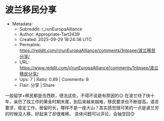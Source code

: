 # 波兰移民分享

- Metadata:
  - Subreddit: r_runEuropaAlliance
  - Author: Appropriate-Tart2439
  - Created: 2025-09-29 18:24:36 UTC
  - Permalink: https://reddit.com/r/runEuropaAlliance/comments/1ntpsee/波兰移民分享/
  - URL: https://www.reddit.com/r/runEuropaAlliance/comments/1ntpsee/波兰移民分享/
  - Ups: 7 | Ratio: 0.89 | Comments: 9
  - Flair: 分享 | Share


一般留学+移民都是去西欧，德法这些，不得不说是有原因的😑
在波兰待了快十年，亲历了找工作的黄金时期末尾，到后来越来越难，移民要求也不断提高。语言要求，稳定工作，居留时长，哪样不是一座大山？其实感觉很可笑的一点是波兰穷的时候没人移，好起来了却很难移。
具体问题可以评论，会抽空回😊

